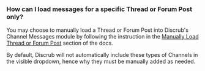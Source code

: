 ### How can I load messages for a specific Thread or Forum Post only?

You may choose to manually load a Thread or Forum Post into Discrub's Channel Messages module by following the instruction in the [Manually Load Thread or Forum Post](https://github.com/prathercc/discrub-ext/blob/development/docs/loading_and_manipulating_messages/manually_load_thread_or_fourm_post.md) section of the docs.

By default, Discrub will not automatically include these types of Channels in the visible dropdown, hence why they must be manually added as needed.
